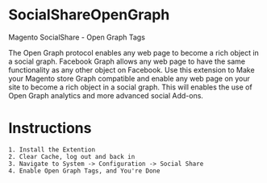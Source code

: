 SocialShareOpenGraph
====================

Magento SocialShare - Open Graph Tags

The Open Graph protocol enables any web page to become a rich object in a social graph. 
Facebook Graph allows any web page to have the same functionality as any other object on Facebook. 
Use this extension to Make your Magento store Graph compatible and enable any web page on your site to become a rich object in a social graph. 
This will enables the use of Open Graph analytics and more advanced social Add-ons.

Instructions
====================

    1. Install the Extention
    2. Clear Cache, log out and back in
    3. Navigate to System -> Configuration -> Social Share
    4. Enable Open Graph Tags, and You're Done
